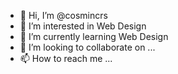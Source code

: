 - 👋 Hi, I’m @cosmincrs
- 👀 I’m interested in Web Design
- 🌱 I’m currently learning Web Design
- 💞️ I’m looking to collaborate on ...
- 📫 How to reach me ...

<!---
cosmincrs/cosmincrs is a ✨ special ✨ repository because its `README.md` (this file) appears on your GitHub profile.
You can click the Preview link to take a look at your changes.
--->
